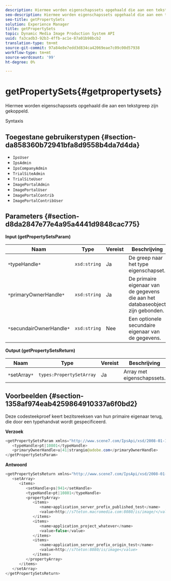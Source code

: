 ```yaml
---
description: Hiermee worden eigenschapssets opgehaald die aan een tekstgreep zijn gekoppeld.
seo-description: Hiermee worden eigenschapssets opgehaald die aan een tekstgreep zijn gekoppeld.
seo-title: getPropertySets
solution: Experience Manager
title: getPropertySets
topic: Dynamic Media Image Production System API
uuid: fa3cadb3-92b3-4ffb-ac1e-87a01b98bcb2
translation-type: tm+mt
source-git-commit: 97a84e8e7edd3d834ca42069eae7c09c00d57938
workflow-type: tm+mt
source-wordcount: '99'
ht-degree: 0%

---
```



# getPropertySets{#getpropertysets}

Hiermee worden eigenschapssets opgehaald die aan een tekstgreep zijn gekoppeld.

Syntaxis

## Toegestane gebruikerstypen {#section-da858360b72941bfa8d9558b4da7d4da}

* `IpsUser`
* `IpsAdmin`
* `IpsCompanyAdmin`
* `TrialSiteAdmin`
* `TrialSiteUser`
* `ImagePortalAdmin`
* `ImagePortalUser`
* `ImagePortalContrib`
* `ImagePortalContribUser`

## Parameters {#section-d8da2847e77e4a95a4441d9848cac775}

**Input (getPropertySetsParam)**

| Naam | Type | Vereist | Beschrijving |
|---|---|---|---|
| `*`typeHandle`*` | `xsd:string` | Ja | De greep naar het type eigenschapset. |
| `*`primaryOwnerHandle`*` | `xsd:string` | Ja | De primaire eigenaar van de gegevens die aan het databaseobject zijn gebonden. |
| `*`secundairOwnerHandle`*` | `xsd:string` | Nee | Een optionele secundaire eigenaar van de gegevens. |

**Output (getPropertySetsReturn)**

| Naam | Type | Vereist | Beschrijving |
|---|---|---|---|
| `*`setArray`*` | `types:PropertySetArray` | Ja | Array met eigenschapssets. |

## Voorbeelden {#section-1358af974eab4259864910337a6f0bd2}

Deze codesteekproef keert bezitsreeksen van hun primaire eigenaar terug, die door een typehandvat wordt gespecificeerd.

**Verzoek**

```java
<getPropertySetsParam xmlns="http://www.scene7.com/IpsApi/xsd/2008-01-15">
   <typeHandle>pt|10801</typeHandle>
   <primaryOwnerHandle>u|41|strangio@adobe.com</primaryOwnerHandle>
</getPropertySetsParam>
```

**Antwoord**

```java
<getPropertySetsReturn xmlns="http://www.scene7.com/IpsApi/xsd/2008-01-15">
   <setArray>
      <items>
         <setHandle>ps|941</setHandle>
         <typeHandle>pt|10801</typeHandle>
         <propertyArray>
            <items>
               <name>application_server_prefix_published_test</name>
               <value>http://s7teton.macromedia.com:8080/is/image/</value>
            </items>
            <items>
               <name>application_project_whatever</name>
               <value>false</value>
            </items>
            <items>
               <name>application_server_prefix_origin_test</name>
               <value>http://s7teton:8080/is/image</value>
            </items>
         </propertyArray>
      </items>
   </setArray>
</getPropertySetsReturn>
```


